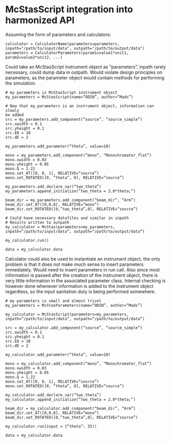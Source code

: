 # McStasScript integration into harmonized API

Assuming the form of parameters and calculators:

```
calculator = CalculatorName(parameters=parameters, inpath="/path/to/input/data", outpath="/path/to/output/data")
parameters = CalculatorParameters(param1=value1*unit1, param2=value2*unit2, ...)
```

Could take an McStasScript instrument object as “parameters”, inpath rarely necessary, could dump data in outpath. Would violate design principles on parameters, as the parameter object would contain methods
for performing the simulation.

```
# my parameters is McStasScript instrument object
my_parameters = McStasScript(name=“ODIN”, author=“Mads”)
 
# Now that my_parameters is an instrument object, information can slowly
be added
src = my_parameters.add_component(“source”, “source_simple”)
src.xwidth = 0.1
src.yheight = 0.1
src.E0 = 10
src.dE = 2
 
my_parameters.add_parameter(“theta”, value=10)
 
mono = my_parameters.add_component(“mono”, “Monochromator_flat”)
mono.xwidth = 0.03
mono.yheight = 0.05
mono.Q = 1.22
mono.set_AT([0, 0, 1], RELATIVE=“source”)
mono.set_ROTATED([0, “theta”, 0], RELATIVE=“source”)
 
my_parameters.add_declare_var(“two_theta”)
my_parameters.append_initialize(“two_theta = 2.0*theta;”)
 
beam_dir = my_parameters.add_component(“beam_dir”, “Arm”)
beam_dir.set_AT([0,0,0], RELATIVE=“mono”)
beam_dir.set_ROTATED([0,”two_theta”,0], RELATIVE=“source”)
 
# Could have necessary datafiles and similar in inpath
# Results written to outpath
my_calculator = McStas(parameters=my_parameters, inpath=“/path/to/input/data”, outpath=“/path/to/output/data”)
 
my_calculator.run()
 
data = my_calculator.data
```

Calculator could also be used to instantiate an instrument object, the only
problem is that it does not make much sense to insert parameters
immediately. Would need to insert parameters in run call. Also since
most information is passed after the creation of the instrument object,
there is very little information in the associated parameter class.
Internal checking is however done whenever information is added to the
instrument object regardless, so the input sanitation duty is being
performed somewhere.

```
# my parameters is small and almost trivel
my_parameters = McStasParameters(name=“ODIN”, author=“Mads”)
 
my_calculator = McStasScript(parameters=my_parameters,
inpath=“/path/to/input/data”, outpath=“/path/to/output/data”)
 
src = my_calculator.add_component(“source”, “source_simple”)
src.xwidth = 0.1
src.yheight = 0.1
src.E0 = 10
src.dE = 2
 
my_calculator.add_parameter(“theta”, value=10)
 
mono = my_calculator.add_component(“mono”, “Monochromator_flat”)
mono.xwidth = 0.03
mono.yheight = 0.05
mono.Q = 1.22
mono.set_AT([0, 0, 1], RELATIVE=“source”)
mono.set_ROTATED([0, “theta”, 0], RELATIVE=“source”)
 
my_calculator.add_declare_var(“two_theta”)
my_calculator.append_initialize(“two_theta = 2.0*theta;”)
 
beam_dir = my_calculator.add_component(“beam_dir”, “Arm”)
beam_dir.set_AT([0,0,0], RELATIVE=“mono”)
beam_dir.set_ROTATED([0,”two_theta”,0], RELATIVE=“source”)
 
my_calculator.run(input = {“theta”: 25))
 
data = my_calculator.data
```
